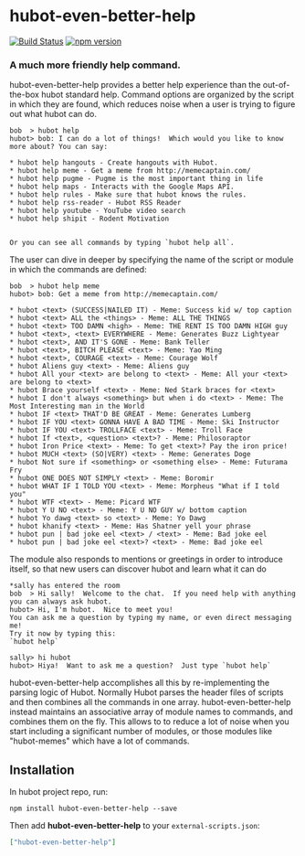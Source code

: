 # hubot-even-better-help

[![Build Status](https://travis-ci.org/AlexandreServies/hubot-even-better-help.svg?branch=master)](https://travis-ci.org/AlexandreServies/hubot-even-better-help)
[![npm version](https://badge.fury.io/js/hubot-even-better-help.svg)](https://badge.fury.io/js/hubot-even-better-help)

### A much more friendly help command.

hubot-even-better-help provides a better help experience than the out-of-the-box hubot standard help.
Command options are organized by the script in which they are found, which reduces noise when a user is trying
to figure out what hubot can do.

```
bob  > hubot help
hubot> bob: I can do a lot of things!  Which would you like to know more about? You can say:  

* hubot help hangouts - Create hangouts with Hubot.  
* hubot help meme - Get a meme from http://memecaptain.com/  
* hubot help pugme - Pugme is the most important thing in life  
* hubot help maps - Interacts with the Google Maps API.  
* hubot help rules - Make sure that hubot knows the rules.  
* hubot help rss-reader - Hubot RSS Reader  
* hubot help youtube - YouTube video search  
* hubot help shipit - Rodent Motivation  


Or you can see all commands by typing `hubot help all`.

```

The user can dive in deeper by specifying the name of the script or module in which the commands are defined:

```
bob  > hubot help meme
hubot> bob: Get a meme from http://memecaptain.com/  

* hubot <text> (SUCCESS|NAILED IT) - Meme: Success kid w/ top caption  
* hubot <text> ALL the <things> - Meme: ALL THE THINGS  
* hubot <text> TOO DAMN <high> - Meme: THE RENT IS TOO DAMN HIGH guy  
* hubot <text>, <text> EVERYWHERE - Meme: Generates Buzz Lightyear  
* hubot <text>, AND IT'S GONE - Meme: Bank Teller  
* hubot <text>, BITCH PLEASE <text> - Meme: Yao Ming  
* hubot <text>, COURAGE <text> - Meme: Courage Wolf  
* hubot Aliens guy <text> - Meme: Aliens guy  
* hubot All your <text> are belong to <text> - Meme: All your <text> are belong to <text>  
* hubot Brace yourself <text> - Meme: Ned Stark braces for <text>  
* hubot I don't always <something> but when i do <text> - Meme: The Most Interesting man in the World  
* hubot IF <text> THAT'D BE GREAT - Meme: Generates Lumberg  
* hubot IF YOU <text> GONNA HAVE A BAD TIME - Meme: Ski Instructor  
* hubot IF YOU <text> TROLLFACE <text> - Meme: Troll Face  
* hubot If <text>, <question> <text>? - Meme: Philosoraptor  
* hubot Iron Price <text> - Meme: To get <text>? Pay the iron price!  
* hubot MUCH <text> (SO|VERY) <text> - Meme: Generates Doge  
* hubot Not sure if <something> or <something else> - Meme: Futurama Fry  
* hubot ONE DOES NOT SIMPLY <text> - Meme: Boromir  
* hubot WHAT IF I TOLD YOU <text> - Meme: Morpheus "What if I told you"  
* hubot WTF <text> - Meme: Picard WTF  
* hubot Y U NO <text> - Meme: Y U NO GUY w/ bottom caption  
* hubot Yo dawg <text> so <text> - Meme: Yo Dawg  
* hubot khanify <text> - Meme: Has Shatner yell your phrase  
* hubot pun | bad joke eel <text> / <text> - Meme: Bad joke eel  
* hubot pun | bad joke eel <text>? <text> - Meme: Bad joke eel

```

The module also responds to mentions or greetings in order to introduce itself, so that new users can discover hubot
and learn what it can do

```
*sally has entered the room
bob  > Hi sally!  Welcome to the chat.  If you need help with anything you can always ask hubot.
hubot> Hi, I'm hubot.  Nice to meet you!
You can ask me a question by typing my name, or even direct messaging me!
Try it now by typing this:
`hubot help`

sally> hi hubot
hubot> Hiya!  Want to ask me a question?  Just type `hubot help`
```

hubot-even-better-help accomplishes all this by re-implementing the parsing logic of Hubot.  Normally Hubot parses
the header files of scripts and then combines all the commands in one array.  hubot-even-better-help instead maintains
an associative array of module names to commands, and combines them on the fly.  This allows to to reduce a lot of
noise when you start including a significant number of modules, or those modules like "hubot-memes" which have a lot
of commands.

## Installation

In hubot project repo, run:

`npm install hubot-even-better-help --save`

Then add **hubot-even-better-help** to your `external-scripts.json`:

```json
["hubot-even-better-help"]
```
